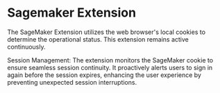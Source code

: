 # Sagemaker Extension

The SageMaker Extension utilizes the web browser's local cookies to determine the operational status. This extension remains active continuously.

Session Management: The extension monitors the SageMaker cookie to ensure seamless session continuity. It proactively alerts users to sign in again before the session expires, enhancing the user experience by preventing unexpected session interruptions.
